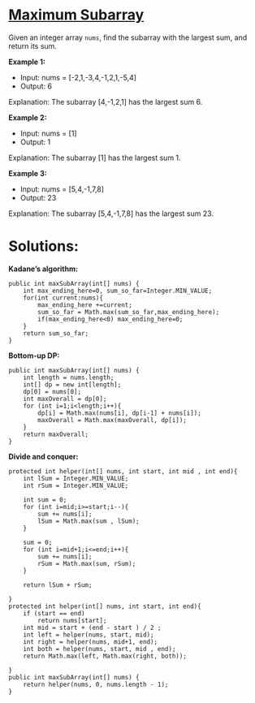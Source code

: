 # [Maximum Subarray](https://leetcode.com/problems/maximum-subarray/)

Given an integer array `nums`, find the
subarray
with the largest sum, and return its sum.

**Example 1:**

- Input: nums = [-2,1,-3,4,-1,2,1,-5,4]
- Output: 6

Explanation: The subarray [4,-1,2,1] has the largest sum 6.

**Example 2:**

- Input: nums = [1]
- Output: 1

Explanation: The subarray [1] has the largest sum 1.


**Example 3:**

- Input: nums = [5,4,-1,7,8]
- Output: 23

Explanation: The subarray [5,4,-1,7,8] has the largest sum 23.

# Solutions:

**Kadane’s algorithm:**

```agsl
public int maxSubArray(int[] nums) {
    int max_ending_here=0, sum_so_far=Integer.MIN_VALUE;
    for(int current:nums){
        max_ending_here +=current;
        sum_so_far = Math.max(sum_so_far,max_ending_here);
        if(max_ending_here<0) max_ending_here=0;
    }
    return sum_so_far;
}
```

**Bottom-up DP:**

```agsl
public int maxSubArray(int[] nums) {
    int length = nums.length;
    int[] dp = new int[length];
    dp[0] = nums[0];
    int maxOverall = dp[0];
    for (int i=1;i<length;i++){
        dp[i] = Math.max(nums[i], dp[i-1] + nums[i]);
        maxOverall = Math.max(maxOverall, dp[i]);
    }
    return maxOverall;
}
```

**Divide and conquer:**

```agsl
protected int helper(int[] nums, int start, int mid , int end){
    int lSum = Integer.MIN_VALUE;
    int rSum = Integer.MIN_VALUE;
    
    int sum = 0;
    for (int i=mid;i>=start;i--){
        sum += nums[i];
        lSum = Math.max(sum , lSum);
    }
        
    sum = 0;
    for (int i=mid+1;i<=end;i++){
        sum += nums[i];
        rSum = Math.max(sum, rSum);
    }
        
    return lSum + rSum;
    
}
protected int helper(int[] nums, int start, int end){
    if (start == end)
        return nums[start];
    int mid = start + (end - start ) / 2 ;
    int left = helper(nums, start, mid);
    int right = helper(nums, mid+1, end);
    int both = helper(nums, start, mid , end);
    return Math.max(left, Math.max(right, both));
    
}
public int maxSubArray(int[] nums) {
    return helper(nums, 0, nums.length - 1);    
}
```